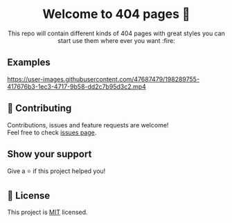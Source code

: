<h1 align="center">Welcome to 404 pages 👋</h1>

<p align="center"> This repo will contain different kinds of 404 pages with great styles you can start use them where ever you want :fire:</p>


## Examples

https://user-images.githubusercontent.com/47687479/198289755-417676b3-1ec3-4717-9b58-dd2c7b95d3c2.mp4


## 🤝 Contributing

Contributions, issues and feature requests are welcome!<br />Feel free to check [issues page](https://github.com/ahmed-sudani/recipes/issues).

## Show your support

Give a ⭐️ if this project helped you!

## 📝 License

This project is [MIT](https://github.com/ahmed-sudani/404-pages/blob/master/License) licensed.
